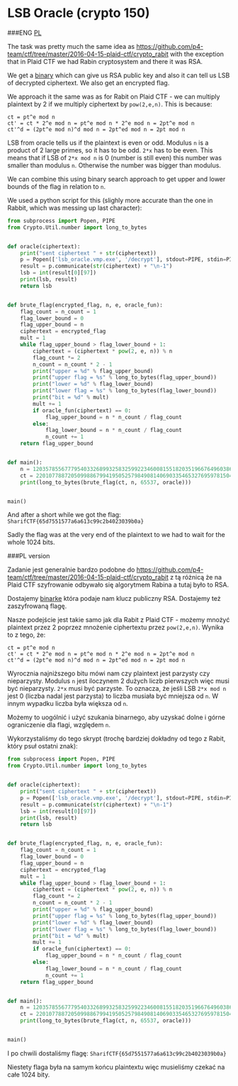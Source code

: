 # LSB Oracle (crypto 150)

###ENG
[PL](#pl-version)

The task was pretty much the same idea as https://github.com/p4-team/ctf/tree/master/2016-04-15-plaid-ctf/crypto_rabit with the exception that in Plaid CTF we had Rabin cryptosystem and there it was RSA.

We get a [binary](lsb_oracle.vmp.exe.zip) which can give us RSA public key and also it can tell us LSB of decrypted ciphertext.
We also get an encrypted flag.

We approach it the same was as for Rabit on Plaid CTF - we can multiply plaintext by 2 if we multiply ciphertext by `pow(2,e,n)`.
This is because:

```
ct = pt^e mod n
ct' = ct * 2^e mod n = pt^e mod n * 2^e mod n = 2pt^e mod n
ct'^d = (2pt^e mod n)^d mod n = 2pt^ed mod n = 2pt mod n
```

LSB from oracle tells us if the plaintext is even or odd.
Modulus `n` is a product of 2 large primes, so it has to be odd.
`2*x` has to be even.
This means that if LSB of `2*x mod n` is 0 (number is still even) this number was smaller than modulus `n`.
Otherwise the number was bigger than modulus.

We can combine this using binary search approach to get upper and lower bounds of the flag in relation to `n`.

We used a python script for this (slighly more accurate than the one in Rabbit, which was messing up last character):

```python
from subprocess import Popen, PIPE
from Crypto.Util.number import long_to_bytes


def oracle(ciphertext):
    print("sent ciphertext " + str(ciphertext))
    p = Popen(['lsb_oracle.vmp.exe', '/decrypt'], stdout=PIPE, stdin=PIPE, stderr=PIPE)
    result = p.communicate(str(ciphertext) + "\n-1")
    lsb = int(result[0][97])
    print(lsb, result)
    return lsb


def brute_flag(encrypted_flag, n, e, oracle_fun):
    flag_count = n_count = 1
    flag_lower_bound = 0
    flag_upper_bound = n
    ciphertext = encrypted_flag
    mult = 1
    while flag_upper_bound > flag_lower_bound + 1:
        ciphertext = (ciphertext * pow(2, e, n)) % n
        flag_count *= 2
        n_count = n_count * 2 - 1
        print("upper = %d" % flag_upper_bound)
        print("upper flag = %s" % long_to_bytes(flag_upper_bound))
        print("lower = %d" % flag_lower_bound)
        print("lower flag = %s" % long_to_bytes(flag_lower_bound))
        print("bit = %d" % mult)
        mult += 1
        if oracle_fun(ciphertext) == 0:
            flag_upper_bound = n * n_count / flag_count
        else:
            flag_lower_bound = n * n_count / flag_count
            n_count += 1
    return flag_upper_bound


def main():
    n = 120357855677795403326899325832599223460081551820351966764960386843755808156627131345464795713923271678835256422889567749230248389850643801263972231981347496433824450373318688699355320061986161918732508402417281836789242987168090513784426195519707785324458125521673657185406738054328228404365636320530340758959
    ct = 2201077887205099886799419505257984908140690335465327695978150425602737431754769971309809434546937184700758848191008699273369652758836177602723960420562062515168299835193154932988833308912059796574355781073624762083196012981428684386588839182461902362533633141657081892129830969230482783192049720588548332813
    print(long_to_bytes(brute_flag(ct, n, 65537, oracle)))


main()
```

And after a short while we got the flag: `SharifCTF{65d7551577a6a613c99c2b4023039b0a}`

Sadly the flag was at the very end of the plaintext to we had to wait for the whole 1024 bits.

###PL version

Zadanie jest generalnie bardzo podobne do https://github.com/p4-team/ctf/tree/master/2016-04-15-plaid-ctf/crypto_rabit z tą różnicą że na Plaid CTF szyfrowanie odbywało się algorytmem Rabina a tutaj było to RSA.

Dostajemy [binarke](lsb_oracle.vmp.exe.zip) która podaje nam klucz publiczny RSA.
Dostajemy też zaszyfrowaną flagę.

Nasze podejście jest takie samo jak dla Rabit z Plaid CTF - możemy mnożyć plaintext przez 2 poprzez mnożenie ciphertextu przez `pow(2,e,n)`.
Wynika to z tego, że:

```
ct = pt^e mod n
ct' = ct * 2^e mod n = pt^e mod n * 2^e mod n = 2pt^e mod n
ct'^d = (2pt^e mod n)^d mod n = 2pt^ed mod n = 2pt mod n
```

Wyrocznia najniższego bitu mówi nam czy plaintext jest parzysty czy nieparzysty.
Modulus `n` jest iloczynem 2 dużych liczb pierwszych więc musi być nieparzysty.
`2*x` musi być parzyste.
To oznacza, że jeśli LSB `2*x mod n` jest 0 (liczba nadal jest parzysta) to liczba musiała być mniejsza od `n`.
W innym wypadku liczba była większa od `n`.

Możemy to uogólnić i użyć szukania binarnego, aby uzyskać dolne i górne ograniczenie dla flagi, względem `n`.

Wykorzystaliśmy do tego skrypt (trochę bardziej dokładny od tego z Rabit, który psuł ostatni znak):

```python
from subprocess import Popen, PIPE
from Crypto.Util.number import long_to_bytes


def oracle(ciphertext):
    print("sent ciphertext " + str(ciphertext))
    p = Popen(['lsb_oracle.vmp.exe', '/decrypt'], stdout=PIPE, stdin=PIPE, stderr=PIPE)
    result = p.communicate(str(ciphertext) + "\n-1")
    lsb = int(result[0][97])
    print(lsb, result)
    return lsb


def brute_flag(encrypted_flag, n, e, oracle_fun):
    flag_count = n_count = 1
    flag_lower_bound = 0
    flag_upper_bound = n
    ciphertext = encrypted_flag
    mult = 1
    while flag_upper_bound > flag_lower_bound + 1:
        ciphertext = (ciphertext * pow(2, e, n)) % n
        flag_count *= 2
        n_count = n_count * 2 - 1
        print("upper = %d" % flag_upper_bound)
        print("upper flag = %s" % long_to_bytes(flag_upper_bound))
        print("lower = %d" % flag_lower_bound)
        print("lower flag = %s" % long_to_bytes(flag_lower_bound))
        print("bit = %d" % mult)
        mult += 1
        if oracle_fun(ciphertext) == 0:
            flag_upper_bound = n * n_count / flag_count
        else:
            flag_lower_bound = n * n_count / flag_count
            n_count += 1
    return flag_upper_bound


def main():
    n = 120357855677795403326899325832599223460081551820351966764960386843755808156627131345464795713923271678835256422889567749230248389850643801263972231981347496433824450373318688699355320061986161918732508402417281836789242987168090513784426195519707785324458125521673657185406738054328228404365636320530340758959
    ct = 2201077887205099886799419505257984908140690335465327695978150425602737431754769971309809434546937184700758848191008699273369652758836177602723960420562062515168299835193154932988833308912059796574355781073624762083196012981428684386588839182461902362533633141657081892129830969230482783192049720588548332813
    print(long_to_bytes(brute_flag(ct, n, 65537, oracle)))


main()
```

I po chwili dostaliśmy flagę: `SharifCTF{65d7551577a6a613c99c2b4023039b0a}`

Niestety flaga była na samym końcu plaintextu więc musieliśmy czekać na całe 1024 bity.

